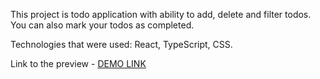 This project is todo application with ability to add, delete and filter todos. You can also mark your todos as completed.

Technologies that were used: React, TypeScript, CSS.

Link to the preview - [DEMO LINK](https://vinogradova8.github.io/react_phone_catalog/)


